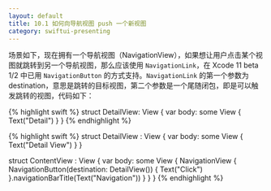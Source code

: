 ```yaml
---
layout: default
title: 10.1 如何向导航视图 push 一个新视图
category: swiftui-presenting
---
```


场景如下，现在拥有一个导航视图（NavigationView），如果想让用户点击某个视图就跳转到另一个导航视图，那么应该使用 `NavigationLink`，在 Xcode 11 beta 1/2  中已用 `NavigationButton` 的方式支持。`NavigationLink` 的第一个参数为 destination，意思是跳转的目标视图，第二个参数是一个尾随闭包，即是可以触发跳转的视图，代码如下：

{% highlight swift %}
struct DetailView: View {
    var body: some View {
        Text("Detail")
    }
}
{% endhighlight %}


{% highlight swift %}
struct DetailView : View {
    var body: some View {
        Text("Detail View")
    }
}

struct ContentView : View {
    var body: some View {
        NavigationView {
            NavigationButton(destination: DetailView()) {
                Text("Click")
            }.navigationBarTitle(Text("Navigation"))
        }
    }
}
{% endhighlight %}